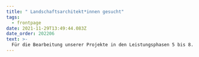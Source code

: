 ```yaml
---
title: " Landschaftsarchitekt*innen gesucht"
tags:
  - frontpage
date: 2021-11-29T13:49:44.083Z
date_order: 202206
text: >-
  Für die Bearbeitung unserer Projekte in den Leistungsphasen 5 bis 8.
---
```

